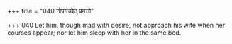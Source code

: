 +++
title = "040 नोपगच्छेत् प्रमत्तो"

+++
040	Let him, though mad with desire, not approach his wife when her courses appear; nor let him sleep with her in the same bed.